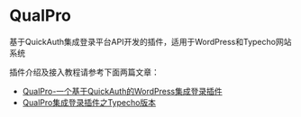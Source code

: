 # QualPro

基于QuickAuth集成登录平台API开发的插件，适用于WordPress和Typecho网站系统

插件介绍及接入教程请参考下面两篇文章：

- [QualPro-一个基于QuickAuth的WordPress集成登录插件](https://blog.wixy.cn/archives/79.html)
- [QualPro集成登录插件之Typecho版本](https://blog.wixy.cn/archives/99.html)
